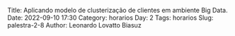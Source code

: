 Title: Aplicando modelo de clusterização de clientes em ambiente Big Data.
Date: 2022-09-10 17:30
Category: horarios
Day: 2
Tags: horarios
Slug: palestra-2-8
Author: Leonardo Lovatto Biasuz
